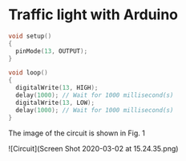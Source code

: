 # Traffic light with Arduino

```.c
void setup()
{
  pinMode(13, OUTPUT);
}

void loop()
{
  digitalWrite(13, HIGH);
  delay(1000); // Wait for 1000 millisecond(s)
  digitalWrite(13, LOW);
  delay(1000); // Wait for 1000 millisecond(s)
}

```

The image of the circuit is shown in Fig. 1

![Circuit](Screen Shot 2020-03-02 at 15.24.35.png)
